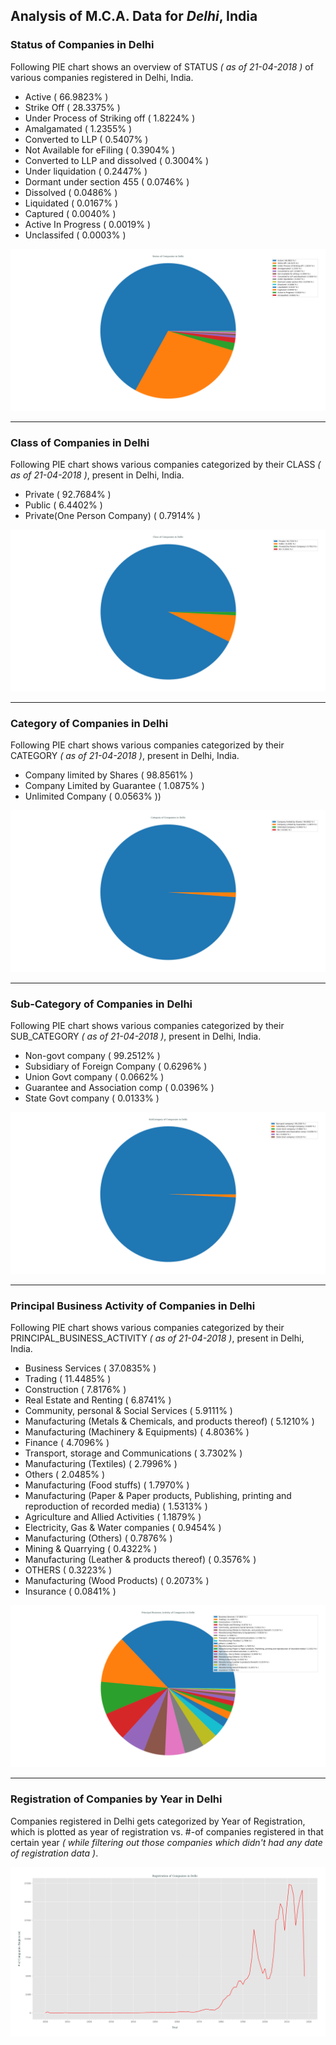 ## Analysis of M.C.A. Data for _Delhi_, India
### Status of Companies in Delhi
Following PIE chart shows an overview of STATUS _( as of 21-04-2018 )_ of various companies registered in Delhi, India.
- Active ( 66.9823% )
- Strike Off ( 28.3375% )
- Under Process of Striking off ( 1.8224% )
- Amalgamated ( 1.2355% )
- Converted to LLP ( 0.5407% )
- Not Available for eFiling ( 0.3904% )
- Converted to LLP and dissolved ( 0.3004% )
- Under liquidation ( 0.2447% )
- Dormant under section 455 ( 0.0746% )
- Dissolved ( 0.0486% )
- Liquidated ( 0.0167% )
- Captured ( 0.0040% )
- Active In Progress ( 0.0019% )
- Unclassifed ( 0.0003% )

![status_of_companies_in_delhi](../plots/mca_delhi_21042018_company_status.png)

---
### Class of Companies in Delhi
Following PIE chart shows various companies categorized by their CLASS _( as of 21-04-2018 )_, present in Delhi, India.
- Private ( 92.7684% )
- Public ( 6.4402% )
- Private(One Person Company) ( 0.7914% )

![companies_categorized_by_class_in_delhi](../plots/mca_delhi_21042018_company_class.png)

---
### Category of Companies in Delhi
Following PIE chart shows various companies categorized by their CATEGORY _( as of 21-04-2018 )_, present in Delhi, India.
- Company limited by Shares ( 98.8561% )
- Company Limited by Guarantee ( 1.0875% )
- Unlimited Company ( 0.0563% ))

![companies_categorized_by_category_in_delhi](../plots/mca_delhi_21042018_company_category.png)

---
### Sub-Category of Companies in Delhi
Following PIE chart shows various companies categorized by their SUB_CATEGORY _( as of 21-04-2018 )_, present in Delhi, India.
- Non-govt company ( 99.2512% )
- Subsidiary of Foreign Company ( 0.6296% )
- Union Govt company ( 0.0662% )
- Guarantee and Association comp ( 0.0396% )
- State Govt company ( 0.0133% )

![companies_categorized_by_subCategory_in_delhi](../plots/mca_delhi_21042018_company_subCategory.png)

---
### Principal Business Activity of Companies in Delhi
Following PIE chart shows various companies categorized by their PRINCIPAL_BUSINESS_ACTIVITY _( as of 21-04-2018 )_, present in Delhi, India.
- Business Services ( 37.0835% )
- Trading ( 11.4485% )
- Construction ( 7.8176% )
- Real Estate and Renting ( 6.8741% )
- Community, personal & Social Services ( 5.9111% )
- Manufacturing (Metals & Chemicals, and products thereof) ( 5.1210% )
- Manufacturing (Machinery & Equipments) ( 4.8036% )
- Finance ( 4.7096% )
- Transport, storage and Communications ( 3.7302% )
- Manufacturing (Textiles) ( 2.7996% )
- Others ( 2.0485% )
- Manufacturing (Food stuffs) ( 1.7970% )
- Manufacturing (Paper & Paper products, Publishing, printing and reproduction of recorded media) ( 1.5313% )
- Agriculture and Allied Activities ( 1.1879% )
- Electricity, Gas & Water companies ( 0.9454% )
- Manufacturing (Others) ( 0.7876% )
- Mining & Quarrying ( 0.4322% )
- Manufacturing (Leather & products thereof) ( 0.3576% )
- OTHERS ( 0.3223% )
- Manufacturing (Wood Products) ( 0.2073% )
- Insurance ( 0.0841% )

![companies_categorized_by_principalBusinessActivity_in_delhi](../plots/mca_delhi_21042018_company_principalBusinessActivity.png)

---
### Registration of Companies by Year in Delhi
Companies registered in Delhi gets categorized by Year of Registration, which is plotted as year of registration vs. #-of companies registered in that certain year _( while filtering out those companies which didn't had any date of registration data )_.

![registration_of_companies_yearly_in_delhi](../plots/mca_delhi_21042018_company_dateOfRegistration.png)

